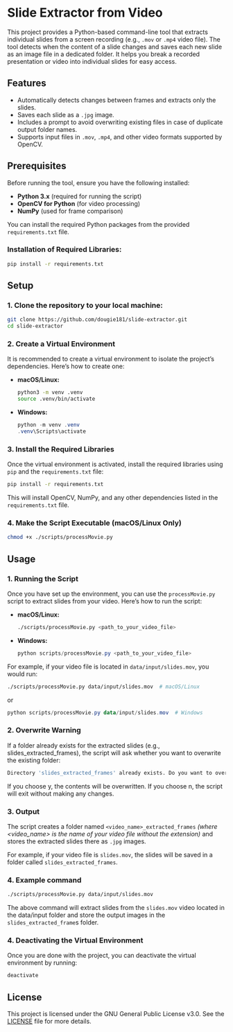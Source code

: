 # Slide Extractor from Video

This project provides a Python-based command-line tool that extracts individual slides from a screen recording (e.g., `.mov` or `.mp4` video file). The tool detects when the content of a slide changes and saves each new slide as an image file in a dedicated folder. It helps you break a recorded presentation or video into individual slides for easy access.

## Features
- Automatically detects changes between frames and extracts only the slides.
- Saves each slide as a `.jpg` image.
- Includes a prompt to avoid overwriting existing files in case of duplicate output folder names.
- Supports input files in `.mov`, `.mp4`, and other video formats supported by OpenCV.

## Prerequisites

Before running the tool, ensure you have the following installed:

- **Python 3.x** (required for running the script)
- **OpenCV for Python** (for video processing)
- **NumPy** (used for frame comparison)

You can install the required Python packages from the provided `requirements.txt` file.

### Installation of Required Libraries:
```bash
pip install -r requirements.txt
```

## Setup

### 1. Clone the repository to your local machine:

```bash
git clone https://github.com/dougie181/slide-extractor.git
cd slide-extractor
```

### 2. Create a Virtual Environment

It is recommended to create a virtual environment to isolate the project’s dependencies. Here’s how to create one:

- **macOS/Linux:**

	```bash
	python3 -m venv .venv
	source .venv/bin/activate
	```

 - **Windows:**

	```powershell
	python -m venv .venv
	.venv\Scripts\activate
	```

### 3. Install the Required Libraries

Once the virtual environment is activated, install the required libraries using `pip` and the `requirements.txt` file:

```bash
pip install -r requirements.txt
```
This will install OpenCV, NumPy, and any other dependencies listed in the `requirements.txt` file.

### 4. Make the Script Executable (macOS/Linux Only)
```bash
chmod +x ./scripts/processMovie.py
```

## Usage

### 1. Running the Script

Once you have set up the environment, you can use the `processMovie.py` script to extract slides from your video. Here’s how to run the script:

- **macOS/Linux:**

	```bash
	./scripts/processMovie.py <path_to_your_video_file>
	```

- **Windows:** 

	```powershell
	python scripts/processMovie.py <path_to_your_video_file>
	```

For example, if your video file is located in `data/input/slides.mov`, you would run:
```bash
./scripts/processMovie.py data/input/slides.mov  # macOS/Linux
```

or
```powershell
python scripts/processMovie.py data/input/slides.mov  # Windows
```

### 2. Overwrite Warning

If a folder already exists for the extracted slides (e.g., slides_extracted_frames), the script will ask whether you want to overwrite the existing folder:
```bash
Directory 'slides_extracted_frames' already exists. Do you want to overwrite it? (y/n):
```
If you choose y, the contents will be overwritten. If you choose n, the script will exit without making any changes.

### 3. Output

The script creates a folder named `<video_name>_extracted_frames` *(where <video_name> is the name of your video file without the extension)* and stores the extracted slides there as `.jpg` images.

For example, if your video file is `slides.mov`, the slides will be saved in a folder called `slides_extracted_frames`.

### 4. Example command
```bash
./scripts/processMovie.py data/input/slides.mov
```
The above command will extract slides from the `slides.mov` video located in the data/input folder and store the output images in the `slides_extracted_frame`s folder.

### 4. Deactivating the Virtual Environment

Once you are done with the project, you can deactivate the virtual environment by running:
```bash
deactivate
```

## License

This project is licensed under the GNU General Public License v3.0. See the [LICENSE](LICENSE) file for more details.